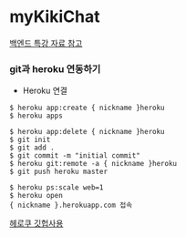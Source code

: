 # myKikiChat

[백엔드 특강 자료 참고](https://github.com/ulgoon/Node-to-gulp/blob/master/Understanding-of-backend(day2).md)


### git과 heroku 연동하기

* Heroku 연결
```
$ heroku app:create { nickname }heroku
$ heroku apps
```
```
$ heroku app:delete { nickname }heroku
$ git init
$ git add .
$ git commit -m "initial commit"
$ heroku git:remote -a { nickname }heroku
$ git push heroku master
```
```
$ heroku ps:scale web=1
$ heroku open
{ nickname }.herokuapp.com 접속
```


[헤로쿠 깃헙사용](http://unikys.tistory.com/317)

